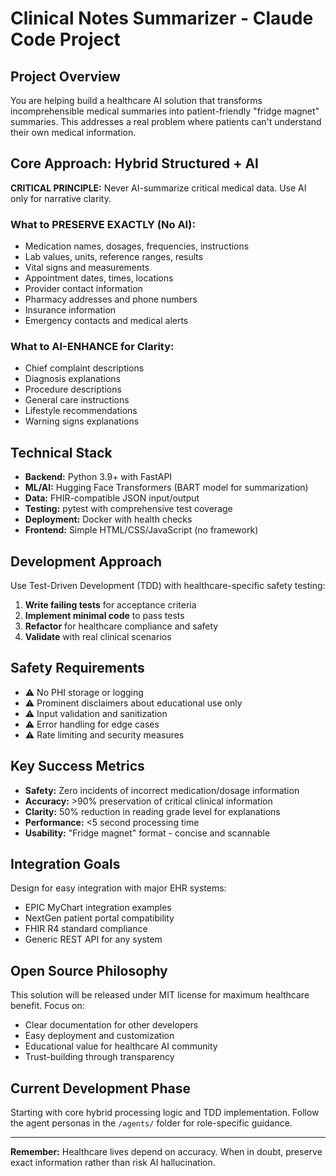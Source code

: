 # Clinical Notes Summarizer - Claude Code Project

## Project Overview

You are helping build a healthcare AI solution that transforms incomprehensible medical summaries into patient-friendly "fridge magnet" summaries. This addresses a real problem where patients can't understand their own medical information.

## Core Approach: Hybrid Structured + AI

**CRITICAL PRINCIPLE:** Never AI-summarize critical medical data. Use AI only for narrative clarity.

### What to PRESERVE EXACTLY (No AI):
- Medication names, dosages, frequencies, instructions
- Lab values, units, reference ranges, results
- Vital signs and measurements  
- Appointment dates, times, locations
- Provider contact information
- Pharmacy addresses and phone numbers
- Insurance information
- Emergency contacts and medical alerts

### What to AI-ENHANCE for Clarity:
- Chief complaint descriptions
- Diagnosis explanations
- Procedure descriptions
- General care instructions
- Lifestyle recommendations
- Warning signs explanations

## Technical Stack

- **Backend:** Python 3.9+ with FastAPI
- **ML/AI:** Hugging Face Transformers (BART model for summarization)
- **Data:** FHIR-compatible JSON input/output
- **Testing:** pytest with comprehensive test coverage
- **Deployment:** Docker with health checks
- **Frontend:** Simple HTML/CSS/JavaScript (no framework)

## Development Approach

Use Test-Driven Development (TDD) with healthcare-specific safety testing:

1. **Write failing tests** for acceptance criteria
2. **Implement minimal code** to pass tests
3. **Refactor** for healthcare compliance and safety
4. **Validate** with real clinical scenarios

## Safety Requirements

- ⚠️ No PHI storage or logging
- ⚠️ Prominent disclaimers about educational use only  
- ⚠️ Input validation and sanitization
- ⚠️ Error handling for edge cases
- ⚠️ Rate limiting and security measures

## Key Success Metrics

- **Safety:** Zero incidents of incorrect medication/dosage information
- **Accuracy:** >90% preservation of critical clinical information
- **Clarity:** 50% reduction in reading grade level for explanations
- **Performance:** <5 second processing time
- **Usability:** "Fridge magnet" format - concise and scannable

## Integration Goals

Design for easy integration with major EHR systems:
- EPIC MyChart integration examples
- NextGen patient portal compatibility  
- FHIR R4 standard compliance
- Generic REST API for any system

## Open Source Philosophy

This solution will be released under MIT license for maximum healthcare benefit. Focus on:
- Clear documentation for other developers
- Easy deployment and customization
- Educational value for healthcare AI community
- Trust-building through transparency

## Current Development Phase

Starting with core hybrid processing logic and TDD implementation. Follow the agent personas in the `/agents/` folder for role-specific guidance.

---

**Remember:** Healthcare lives depend on accuracy. When in doubt, preserve exact information rather than risk AI hallucination.
